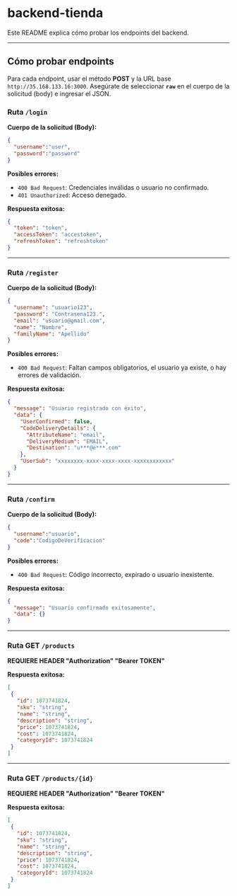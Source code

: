  # backend-tienda

 Este README explica cómo probar los endpoints del backend.

 ---

 ## Cómo probar endpoints

 Para cada endpoint, usar el método **POST** y la URL base `http://35.168.133.16:3000`. Asegúrate de seleccionar **`raw`** en el cuerpo de la solicitud (body) e ingresar el JSON.

 ### Ruta `/login`

 **Cuerpo de la solicitud (Body):**
 ```json
 {
   "username":"user",
   "password":"password"
 }
 ```

 **Posibles errores:**
 * `400 Bad Request`: Credenciales inválidas o usuario no confirmado.
 * `401 Unauthorized`: Acceso denegado.

 **Respuesta exitosa:**
 ```json
 {
   "token": "token",
   "accessToken": "accestoken",
   "refreshToken": "refreshtoken"
 }
 ```

 ---

 ### Ruta `/register`

 **Cuerpo de la solicitud (Body):**
 ```json
 {
   "username": "usuario123",
   "password": "Contrasena123.",
   "email": "usuario@gmail.com",
   "name": "Nombre",
   "familyName": "Apellido"
 }
 ```

 **Posibles errores:**
 * `400 Bad Request`: Faltan campos obligatorios, el usuario ya existe, o hay errores de validación.

 **Respuesta exitosa:**
 ```json
 {
   "message": "Usuario registrado con éxito",
   "data": {
     "UserConfirmed": false,
     "CodeDeliveryDetails": {
       "AttributeName": "email",
       "DeliveryMedium": "EMAIL",
       "Destination": "u***@e***.com"
     },
     "UserSub": "xxxxxxxx-xxxx-xxxx-xxxx-xxxxxxxxxxxx"
   }
 }
 ```

 ---

 ### Ruta `/confirm`

 **Cuerpo de la solicitud (Body):**
 ```json
 {
   "username":"usuario",
   "code":"CodigoDeVerificacion"
 }
 ```

 **Posibles errores:**
 * `400 Bad Request`: Código incorrecto, expirado o usuario inexistente.

 **Respuesta exitosa:**
 ```json
 {
   "message": "Usuario confirmado exitosamente",
   "data": {}
 }
 ```

 ---

 ### Ruta GET `/products`

 **REQUIERE HEADER "Authorization" "Bearer TOKEN"**

 **Respuesta exitosa:**
 ```json
 [
  {
    "id": 1073741824,
    "sku": "string",
    "name": "string",
    "description": "string",
    "price": 1073741824,
    "cost": 1073741824,
    "categoryId": 1073741824
  }
]
 ```

 ---

 ### Ruta GET `/products/{id}`

**REQUIERE HEADER "Authorization" "Bearer TOKEN"**

 **Respuesta exitosa:**
 ```json
 [
  {
    "id": 1073741824,
    "sku": "string",
    "name": "string",
    "description": "string",
    "price": 1073741824,
    "cost": 1073741824,
    "categoryId": 1073741824
  }
]
 ```

